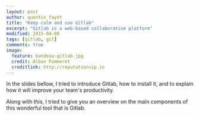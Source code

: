 ```yaml
---
layout: post
author: quentin_fayet
title: "Keep calm and use Gitlab"
excerpt: "Gitlab is a web-based collaborative platform"
modified: 2015-04-09
tags: [gitlab, git]
comments: true
image:
  feature: bandeau-gitlab.jpg
  credit: Alban Pommeret
  creditlink: http://reputationvip.io
---
```


In the slides bellow, I tried to introduce Gitlab, how to install it, and to explain how it will improve your team's productivity.

Along with this, I tried to give you an overview on the main components of this wonderful tool that is Gitlab.

<script async class="speakerdeck-embed" data-id="628cf9994ae249eb8732b209f0f941ee" data-ratio="1.77777777777778" src="//speakerdeck.com/assets/embed.js"></script>